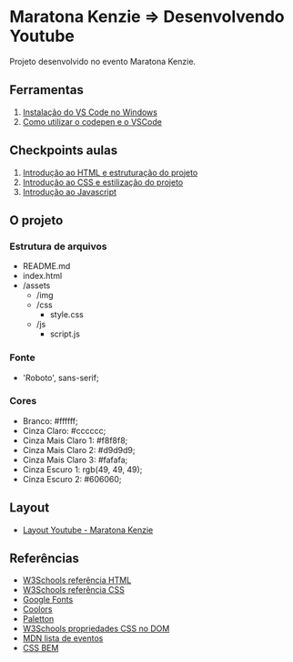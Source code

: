 # Maratona Kenzie => Desenvolvendo Youtube

Projeto desenvolvido no evento Maratona Kenzie.

## Ferramentas

1. [Instalação do VS Code no Windows](https://kenzie.com.br/blog/instalacao-vs-code-windows/)
2. [Como utilizar o codepen e o VSCode](https://kenzie-academy-brasil.github.io/ferramentas/)

## Checkpoints aulas

1. [Introdução ao HTML e estruturação do projeto](https://kenzieacademybr.notion.site/Checkpoint-9c82404fd5c04361aedae97885f2db84)
2. [Introdução ao CSS e estilização do projeto](https://kenzieacademybr.notion.site/Checkpoint-9b0ef055024440409ee16f387aea7b1b)
3. [Introdução ao Javascript](https://kenzieacademybr.notion.site/Checkpoint-74a6a7789ddf478e92ed2cf0ebb9cb37)

## O projeto

### Estrutura de arquivos

- README.md
- index.html
- /assets
  - /img
  - /css
    - style.css
  - /js
    - script.js

### Fonte

- 'Roboto', sans-serif;

### Cores

- Branco: #ffffff;
- Cinza Claro: #cccccc;
- Cinza Mais Claro 1: #f8f8f8;
- Cinza Mais Claro 2: #d9d9d9;
- Cinza Mais Claro 3: #fafafa;
- Cinza Escuro 1: rgb(49, 49, 49);
- Cinza Escuro 2: #606060;

## Layout

- [Layout Youtube - Maratona Kenzie](./img/layout.png)

## Referências

- [W3Schools referência HTML](https://www.w3schools.com/tags/default.asp)
- [W3Schools referência CSS](https://www.w3schools.com/cssref/default.asp)
- [Google Fonts](https://fonts.google.com/)
- [Coolors](https://coolors.co/palettes/trending)
- [Paletton](https://paletton.com/)
- [W3Schools propriedades CSS no DOM](https://www.w3schools.com/jsref/dom_obj_style.asp)
- [MDN lista de eventos](https://developer.mozilla.org/en-US/docs/Web/Events)
- [CSS BEM](https://desenvolvimentoparaweb.com/css/bem/)
